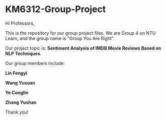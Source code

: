 # KM6312-Group-Project

Hi Professors, 

This is the repository for our group project files. We are Group 4 on NTU Learn, and the group name is "Group You Are Right".

Our project topic is: **Sentiment Analysis of IMDB Movie Reviews Based on NLP Techniques**.

Our group members include:

**Lin Fengyi**

**Wang Yuxuan**

**Ye Conglin**

**Zhang Yushan**



Thank you!
